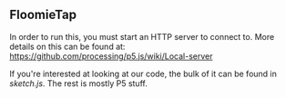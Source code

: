 FloomieTap
---
In order to run this, you must start an HTTP server to connect to.
More details on this can be found at:
https://github.com/processing/p5.js/wiki/Local-server

If you're interested at looking at our code, the bulk of it can be found in *sketch.js*.
The rest is mostly P5 stuff.
